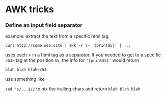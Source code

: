 # AWK tricks

### Define an input field separator

example: extract the text from a specific html tag.

`curl http://some.web.site | awk -F \> '{print$5}' | ...`

uses each > in a html tag as a separator. If you needed to get to a specific `<h3>` tag at the position `$5`, the info for `'{print$5}'` would return

`blah blah blah</h3`

use something like

`sed 's/...$//` to nix the trailing chars and return `blah blah blah`
